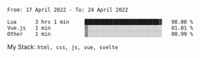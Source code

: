 <!--START_SECTION:waka-->

```text
From: 17 April 2022 - To: 24 April 2022

Lua      3 hrs 1 min     ████████████████████████▓   98.00 %
Vue.js   1 min           ▒░░░░░░░░░░░░░░░░░░░░░░░░   01.01 %
Other    1 min           ▒░░░░░░░░░░░░░░░░░░░░░░░░   00.99 %
```

<!--END_SECTION:waka-->
My Stack: `html, css, js, vue, svelte`
